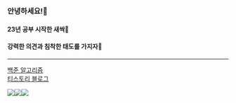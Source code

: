 ### 안녕하세요!👋
#### 23년 공부 시작한 새싹🌱
#### 강력한 의견과 침착한 태도를 가지자💪
--------

[백준 알고리즘](https://www.acmicpc.net/user/wahoo9040)    
[티스토리 블로그](https://lurgi.tistory.com/)

<img src="https://img.shields.io/badge/Typescript-3178C6?style=for-the-badge&logo=typescript&logoColor=FFFFFF"/><img src="https://img.shields.io/badge/React-61DAFB?style=for-the-badge&logo=React&logoColor=FFFFFF"/><img src="https://img.shields.io/badge/Next.js-000000?style=for-the-badge&logo=Next.js&logoColor=FFFFFF"/>
<!--
**lurgi/lurgi** is a ✨ _special_ ✨ repository because its `README.md` (this file) appears on your GitHub profile.

Here are some ideas to get you started:

- 🔭 I’m currently working on ...
- 🌱 I’m currently learning ...
- 👯 I’m looking to collaborate on ...
- 🤔 I’m looking for help with ...
- 💬 Ask me about ...
- 📫 How to reach me: ...
- 😄 Pronouns: ...
- ⚡ Fun fact: ...
-->
